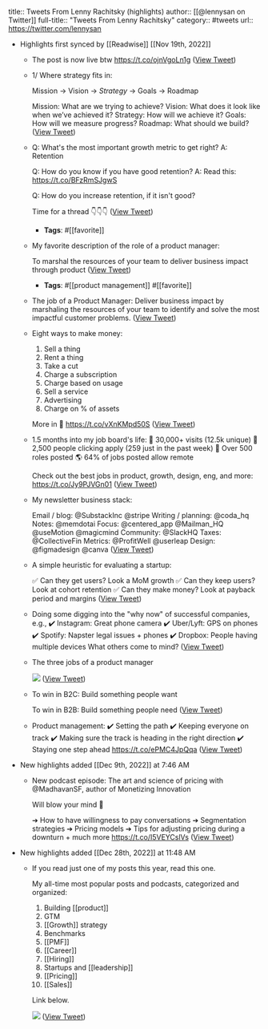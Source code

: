 title:: Tweets From Lenny Rachitsky (highlights)
author:: [[@lennysan on Twitter]]
full-title:: "Tweets From Lenny Rachitsky"
category:: #tweets
url:: https://twitter.com/lennysan

- Highlights first synced by [[Readwise]] [[Nov 19th, 2022]]
	- The post is now live btw
	  https://t.co/ojnVgoLn1g ([View Tweet](https://twitter.com/search?q=The%20post%20is%20now%20live%20btw%20https%3A//t.co/ojnVgoLn1g%20%28from%3A%40lennysan%29))
	- 1/ Where strategy fits in:
	  
	  Mission → Vision → *Strategy* → Goals → Roadmap
	  
	  Mission: What are we trying to achieve?
	  Vision: What does it look like when we’ve achieved it?
	  Strategy: How will we achieve it?
	  Goals: How will we measure progress?
	  Roadmap: What should we build? ([View Tweet](https://twitter.com/search?q=1/%20Where%20strategy%20fits%20in%3A%20%20Mission%20%E2%86%92%20Vision%20%E2%86%92%20%2AStrategy%2A%20%E2%86%92%20Goals%20%E2%86%92%20Roadmap%20%20Mission%3A%20What%20are%20we%20trying%20to%20achieve%3F%20Vision%3A%20What%20does%20it%20look%20like%20when%20we%E2%80%99ve%20achieved%20it%3F%20Strategy%3A%20How%20will%20we%20achieve%20it%3F%20Goals%3A%20How%20will%20we%20measure%20progres%20%28from%3A%40lennysan%29))
	- Q: What's the most important growth metric to get right?
	  A: Retention
	  
	  Q: How do you know if you have good retention?
	  A: Read this: https://t.co/BFzRmSJgwS
	  
	  Q: How do you increase retention, if it isn't good?
	  
	  Time for a thread 👇👇👇 ([View Tweet](https://twitter.com/search?q=Q%3A%20What%27s%20the%20most%20important%20growth%20metric%20to%20get%20right%3F%20A%3A%20Retention%20%20Q%3A%20How%20do%20you%20know%20if%20you%20have%20good%20retention%3F%20A%3A%20Read%20this%3A%20https%3A//t.co/BFzRmSJgwS%20%20Q%3A%20How%20do%20you%20increase%20retention%2C%20if%20it%20isn%27t%20good%3F%20%20Time%20for%20a%20thread%20%F0%9F%91%87%F0%9F%91%87%F0%9F%91%87%20%28from%3A%40lennysan%29))
		- **Tags**: #[[favorite]]
	- My favorite description of the role of a product manager: 
	  
	  To marshal the resources of your team to deliver business impact through product ([View Tweet](https://twitter.com/search?q=My%20favorite%20description%20of%20the%20role%20of%20a%20product%20manager%3A%20%20%20To%20marshal%20the%20resources%20of%20your%20team%20to%20deliver%20business%20impact%20through%20product%20%28from%3A%40lennysan%29))
		- **Tags**: #[[product management]] #[[favorite]]
	- The job of a Product Manager: Deliver business impact by marshaling the resources of your team to identify and solve the most impactful customer problems. ([View Tweet](https://twitter.com/lennysan/status/1365820452120059908))
	- Eight ways to make money:
	  1. Sell a thing
	  2. Rent a thing
	  3. Take a cut
	  4. Charge a subscription
	  5. Charge based on usage
	  6. Sell a service
	  7. Advertising
	  8. Charge on % of assets
	  
	  More in 🧵 https://t.co/vXnKMpd50S ([View Tweet](https://twitter.com/lennysan/status/1392862308951498754))
	- 1.5 months into my job board's life:
	  🤯 30,000+ visits (12.5k unique)
	  🤩 2,500 people clicking apply (259 just in the past week)
	  🚀 Over 500 roles posted
	  🌎 64% of jobs posted allow remote
	  
	  Check out the best jobs in product, growth, design, eng, and more: https://t.co/Jy9PJVGn01 ([View Tweet](https://twitter.com/lennysan/status/1399775460070805508))
	- My newsletter business stack:
	  
	  Email / blog: @SubstackInc @stripe
	  Writing / planning: @coda_hq
	  Notes: @memdotai
	  Focus: @centered_app @Mailman_HQ   @useMotion @magicmind
	  Community: @SlackHQ
	  Taxes: @CollectiveFin
	  Metrics: @ProfitWell @userleap
	  Design: @figmadesign @canva ([View Tweet](https://twitter.com/lennysan/status/1381384205104373764))
	- A simple heuristic for evaluating a startup:
	  
	  ✅ Can they get users? Look a MoM growth
	  ✅ Can they keep users? Look at cohort retention
	  ✅ Can they make money? Look at payback period and margins ([View Tweet](https://twitter.com/lennysan/status/1356731182394736641))
	- Doing some digging into the "why now" of successful companies, e.g.,
	  ✔️ Instagram: Great phone camera
	  ✔️ Uber/Lyft: GPS on phones
	  ✔️ Spotify: Napster legal issues + phones
	  ✔️ Dropbox: People having multiple devices
	  What others come to mind? ([View Tweet](https://twitter.com/lennysan/status/1415439833846083586))
	- The three jobs of a product manager 
	  
	  ![](https://pbs.twimg.com/media/E8daqKpVEAQG-Fa.jpg) ([View Tweet](https://twitter.com/lennysan/status/1425207629769449474))
	- To win in B2C: Build something people want
	  
	  To win in B2B: Build something people need ([View Tweet](https://twitter.com/lennysan/status/1448691421410574340))
	- Product management:
	  ✔️ Setting the path
	  ✔️ Keeping everyone on track
	  ✔️ Making sure the track is heading in the right direction
	  ✔️ Staying one step ahead https://t.co/ePMC4JpQqa ([View Tweet](https://twitter.com/lennysan/status/1449850248138919940))
- New highlights added [[Dec 9th, 2022]] at 7:46 AM
	- New podcast episode: The art and science of pricing with @MadhavanSF, author of Monetizing Innovation
	  
	  Will blow your mind 💯
	  
	  ➔ How to have willingness to pay conversations
	  ➔ Segmentation strategies
	  ➔ Pricing models
	  ➔ Tips for adjusting pricing during a downturn + much more https://t.co/I5VEYCslVs ([View Tweet](https://twitter.com/lennysan/status/1600897792414621697))
- New highlights added [[Dec 28th, 2022]] at 11:48 AM
	- If you read just one of my posts this year, read this one.
	  
	  My all-time most popular posts and podcasts, categorized and organized:
	  
	  1. Building [[product]]
	  2. GTM
	  3. [[Growth]] strategy
	  4. Benchmarks
	  5. [[PMF]]
	  6. [[Career]]
	  7. [[Hiring]]
	  8. Startups and [[leadership]]
	  9. [[Pricing]]
	  10. [[Sales]]
	  
	  Link below. 
	  
	  ![](https://pbs.twimg.com/media/FlABexiagAAxi_-.png) ([View Tweet](https://twitter.com/lennysan/status/1607786752437288961))
